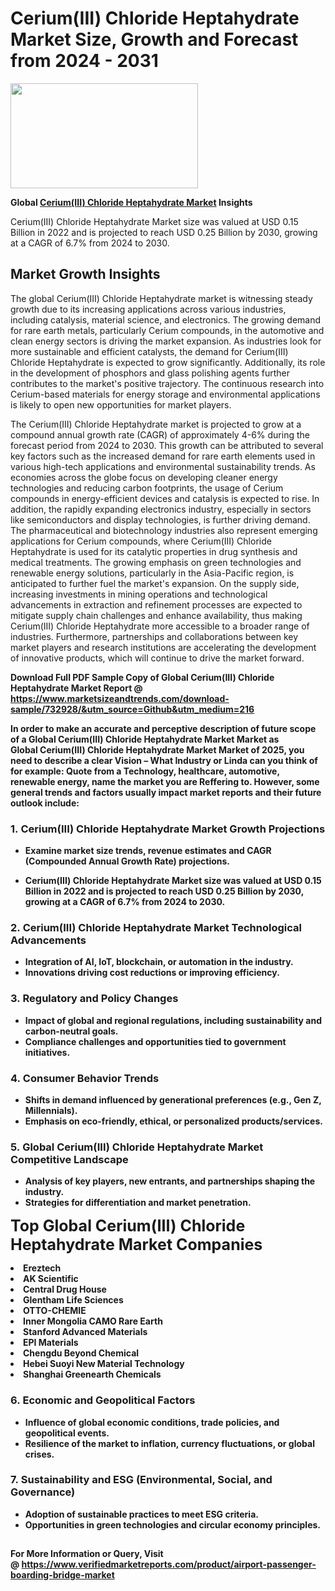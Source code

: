 <H1>Cerium(III) Chloride Heptahydrate Market Size, Growth and Forecast from 2024 - 2031</H1><img class="aligncenter size-medium wp-image-584254" src="https://thirdeyenews.in/wp-content/uploads/2024/09/Global-Market-Research-300x168.jpeg" alt="" width="300" height="168" /><p><strong>Global&nbsp;<a href="https://www.marketsizeandtrends.com/download-sample/732928/&amp;utm_source=Github&utm_medium=216">Cerium(III) Chloride Heptahydrate Market</a> Insights</strong></p><p>Cerium(III) Chloride Heptahydrate Market size was valued at USD 0.15 Billion in 2022 and is projected to reach USD 0.25 Billion by 2030, growing at a CAGR of 6.7% from 2024 to 2030.</p><p><h2>Market Growth Insights</h2> <p>The global Cerium(III) Chloride Heptahydrate market is witnessing steady growth due to its increasing applications across various industries, including catalysis, material science, and electronics. The growing demand for rare earth metals, particularly Cerium compounds, in the automotive and clean energy sectors is driving the market expansion. As industries look for more sustainable and efficient catalysts, the demand for Cerium(III) Chloride Heptahydrate is expected to grow significantly. Additionally, its role in the development of phosphors and glass polishing agents further contributes to the market's positive trajectory. The continuous research into Cerium-based materials for energy storage and environmental applications is likely to open new opportunities for market players.</p> <p><strong></strong></p> <p>The Cerium(III) Chloride Heptahydrate market is projected to grow at a compound annual growth rate (CAGR) of approximately 4-6% during the forecast period from 2024 to 2030. This growth can be attributed to several key factors such as the increased demand for rare earth elements used in various high-tech applications and environmental sustainability trends. As economies across the globe focus on developing cleaner energy technologies and reducing carbon footprints, the usage of Cerium compounds in energy-efficient devices and catalysis is expected to rise. In addition, the rapidly expanding electronics industry, especially in sectors like semiconductors and display technologies, is further driving demand. The pharmaceutical and biotechnology industries also represent emerging applications for Cerium compounds, where Cerium(III) Chloride Heptahydrate is used for its catalytic properties in drug synthesis and medical treatments. The growing emphasis on green technologies and renewable energy solutions, particularly in the Asia-Pacific region, is anticipated to further fuel the market's expansion. On the supply side, increasing investments in mining operations and technological advancements in extraction and refinement processes are expected to mitigate supply chain challenges and enhance availability, thus making Cerium(III) Chloride Heptahydrate more accessible to a broader range of industries. Furthermore, partnerships and collaborations between key market players and research institutions are accelerating the development of innovative products, which will continue to drive the market forward.</p> <p><strong></p><p><span class=""><strong>Download Full PDF Sample Copy of Global Cerium(III) Chloride Heptahydrate Market Report</strong> @ <a href="https://www.marketsizeandtrends.com/download-sample/732928/&amp;utm_source=Github&utm_medium=216" target="_blank">https://www.marketsizeandtrends.com/download-sample/732928/&amp;utm_source=Github&utm_medium=216</a></span></p><p>In order to make an accurate and perceptive description of future scope of a Global&nbsp;Cerium(III) Chloride Heptahydrate Market Market as Global&nbsp;Cerium(III) Chloride Heptahydrate Market Market of 2025, you need to describe a clear Vision &ndash; What Industry or Linda can you think of for example: Quote from a Technology, healthcare, automotive, renewable energy, name the market you are Reffering to. However, some general trends and factors usually impact market reports and their future outlook include:</p><h3>1.&nbsp;<strong>Cerium(III) Chloride Heptahydrate Market Growth Projections</strong></h3><ul><li>Examine market size trends, revenue estimates and CAGR (Compounded Annual Growth Rate) projections.</li><li><p>Cerium(III) Chloride Heptahydrate Market size was valued at USD 0.15 Billion in 2022 and is projected to reach USD 0.25 Billion by 2030, growing at a CAGR of 6.7% from 2024 to 2030.</p></li></ul><h3>2.&nbsp;<strong>Cerium(III) Chloride Heptahydrate Market Technological Advancements</strong></h3><ul><li>Integration of AI, IoT, blockchain, or automation in the industry.</li><li>Innovations driving cost reductions or improving efficiency.</li></ul><h3>3.&nbsp;<strong>Regulatory and Policy Changes</strong></h3><ul><li>Impact of global and regional regulations, including sustainability and carbon-neutral goals.</li><li>Compliance challenges and opportunities tied to government initiatives.</li></ul><h3>4.&nbsp;<strong>Consumer Behavior Trends</strong></h3><ul><li>Shifts in demand influenced by generational preferences (e.g., Gen Z, Millennials).</li><li>Emphasis on eco-friendly, ethical, or personalized products/services.</li></ul><h3>5.&nbsp;<strong>Global Cerium(III) Chloride Heptahydrate Market Competitive Landscape</strong></h3><ul><li>Analysis of key players, new entrants, and partnerships shaping the industry.</li><li>Strategies for differentiation and market penetration.</li></ul><p data-pm-slice="1 1 []"><span style="color: inherit; font-family: inherit; font-size: 25px;">Top Global Cerium(III) Chloride Heptahydrate Market Companies</span></p><div class="" data-test-id=""><p><li>Ereztech</li><li> AK Scientific</li><li> Central Drug House</li><li> Glentham Life Sciences</li><li> OTTO-CHEMIE</li><li> Inner Mongolia CAMO Rare Earth</li><li> Stanford Advanced Materials</li><li> EPI Materials</li><li> Chengdu Beyond Chemical</li><li> Hebei Suoyi New Material Technology</li><li> Shanghai Greenearth Chemicals</li></p></div><h3>6.&nbsp;<strong>Economic and Geopolitical Factors</strong></h3><ul><li>Influence of global economic conditions, trade policies, and geopolitical events.</li><li>Resilience of the market to inflation, currency fluctuations, or global crises.</li></ul><h3>7.&nbsp;<strong>Sustainability and ESG (Environmental, Social, and Governance)</strong></h3><ul><li>Adoption of sustainable practices to meet ESG criteria.</li><li>Opportunities in green technologies and circular economy principles.</li></ul><h2><strong style="font-size: 14px;">For More Information or Query, Visit @&nbsp;</strong><a style="background-color: #ffffff; font-size: 14px;" href="https://www.marketsizeandtrends.com/report/cerium-iii-chloride-heptahydrate-market/" target="_blank">https://www.verifiedmarketreports.com/product/airport-passenger-boarding-bridge-market</a></h2>
